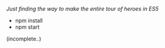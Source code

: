 *Just finding the way to make the entire tour of heroes in ES5*

- npm install
- npm start


(incomplete..)
